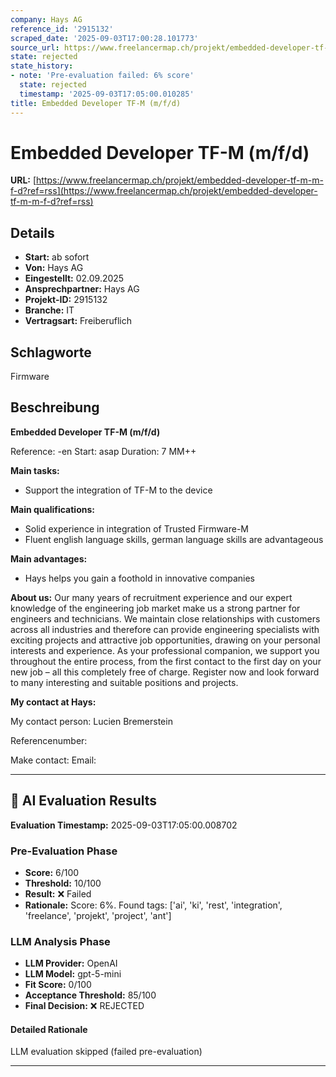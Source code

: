 ```yaml
---
company: Hays AG
reference_id: '2915132'
scraped_date: '2025-09-03T17:00:28.101773'
source_url: https://www.freelancermap.ch/projekt/embedded-developer-tf-m-m-f-d?ref=rss
state: rejected
state_history:
- note: 'Pre-evaluation failed: 6% score'
  state: rejected
  timestamp: '2025-09-03T17:05:00.010285'
title: Embedded Developer TF-M (m/f/d)
---
```



# Embedded Developer TF-M (m/f/d)
**URL:** [https://www.freelancermap.ch/projekt/embedded-developer-tf-m-m-f-d?ref=rss](https://www.freelancermap.ch/projekt/embedded-developer-tf-m-m-f-d?ref=rss)
## Details
- **Start:** ab sofort
- **Von:** Hays AG
- **Eingestellt:** 02.09.2025
- **Ansprechpartner:** Hays AG
- **Projekt-ID:** 2915132
- **Branche:** IT
- **Vertragsart:** Freiberuflich

## Schlagworte
Firmware

## Beschreibung
**Embedded Developer TF-M (m/f/d)**

Reference: -en
Start: asap
Duration: 7 MM++

**Main tasks:**

- Support the integration of TF-M to the device

**Main qualifications:**

- Solid experience in integration of Trusted Firmware-M
- Fluent english language skills, german language skills are advantageous

**Main advantages:**

- Hays helps you gain a foothold in innovative companies

**About us:**
Our many years of recruitment experience and our expert knowledge of the engineering job market make us a strong partner for engineers and technicians. We maintain close relationships with customers across all industries and therefore can provide engineering specialists with exciting projects and attractive job opportunities, drawing on your personal interests and experience. As your professional companion, we support you throughout the entire process, from the first contact to the first day on your new job – all this completely free of charge. Register now and look forward to many interesting and suitable positions and projects.

**My contact at Hays:**

My contact person:
Lucien Bremerstein

Referencenumber:

Make contact:
Email:

---

## 🤖 AI Evaluation Results

**Evaluation Timestamp:** 2025-09-03T17:05:00.008702

### Pre-Evaluation Phase
- **Score:** 6/100
- **Threshold:** 10/100
- **Result:** ❌ Failed
- **Rationale:** Score: 6%. Found tags: ['ai', 'ki', 'rest', 'integration', 'freelance', 'projekt', 'project', 'ant']

### LLM Analysis Phase
- **LLM Provider:** OpenAI
- **LLM Model:** gpt-5-mini
- **Fit Score:** 0/100
- **Acceptance Threshold:** 85/100
- **Final Decision:** ❌ REJECTED

#### Detailed Rationale
LLM evaluation skipped (failed pre-evaluation)

---
